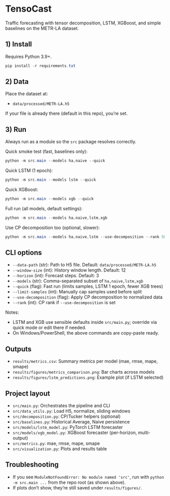 # TensoCast

Traffic forecasting with tensor decomposition, LSTM, XGBoost, and simple baselines on the METR-LA dataset.

## 1) Install

Requires Python 3.9+.

```powershell
pip install -r requirements.txt
```

## 2) Data

Place the dataset at:

- `data/processed/METR-LA.h5`

If your file is already there (default in this repo), you’re set.

## 3) Run

Always run as a module so the `src` package resolves correctly.

Quick smoke test (fast, baselines only):

```powershell
python -m src.main --models ha,naive --quick
```

Quick LSTM (1 epoch):

```powershell
python -m src.main --models lstm --quick
```

Quick XGBoost:

```powershell
python -m src.main --models xgb --quick
```

Full run (all models, default settings):

```powershell
python -m src.main --models ha,naive,lstm,xgb
```

Use CP decomposition too (optional, slower):

```powershell
python -m src.main --models ha,naive,lstm --use-decomposition --rank 50
```

## CLI options

- `--data-path` (str): Path to H5 file. Default: `data/processed/METR-LA.h5`
- `--window-size` (int): History window length. Default: 12
- `--horizon` (int): Forecast steps. Default: 3
- `--models` (str): Comma-separated subset of `ha,naive,lstm,xgb`
- `--quick` (flag): Fast run (limits samples, LSTM 1 epoch, fewer XGB trees)
- `--limit-samples` (int): Manually cap samples used before split
- `--use-decomposition` (flag): Apply CP decomposition to normalized data
- `--rank` (int): CP rank if `--use-decomposition` is set

Notes:
- LSTM and XGB use sensible defaults inside `src/main.py`; override via quick mode or edit there if needed.
- On Windows/PowerShell, the above commands are copy-paste ready.

## Outputs

- `results/metrics.csv`: Summary metrics per model (mae, rmse, mape, smape)
- `results/figures/metrics_comparison.png`: Bar charts across models
- `results/figures/lstm_predictions.png`: Example plot (if LSTM selected)

## Project layout

- `src/main.py`: Orchestrates the pipeline and CLI
- `src/data_utils.py`: Load H5, normalize, sliding windows
- `src/decomposition.py`: CP/Tucker helpers (optional)
- `src/baselines.py`: Historical Average, Naive persistence
- `src/models/lstm_model.py`: PyTorch LSTM forecaster
- `src/models/xgb_model.py`: XGBoost forecaster (per-horizon, multi-output)
- `src/metrics.py`: mae, rmse, mape, smape
- `src/visualization.py`: Plots and results table

## Troubleshooting

- If you see `ModuleNotFoundError: No module named 'src'`, run with `python -m src.main ...` from the repo root (as shown above).
- If plots don’t show, they’re still saved under `results/figures/`.
